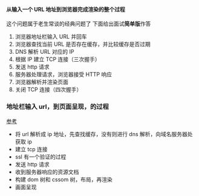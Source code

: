 #### 从输入一个 URL 地址到浏览器完成渲染的整个过程

这个问题属于老生常谈的经典问题了 下面给出面试**简单版**作答

1. 浏览器地址栏输入 URL 并回车
2. 浏览器查找当前 URL 是否存在缓存，并比较缓存是否过期
3. DNS 解析 URL 对应的 IP
4. 根据 IP 建立 TCP 连接（三次握手）
5. 发送 http 请求
6. 服务器处理请求，浏览器接受 HTTP 响应
7. 浏览器解析并渲染页面
8. 关闭 TCP 连接（四次握手）

### 地址栏输入 url，到页面呈现，的过程

[参考](https://developer.mozilla.org/zh-CN/docs/Web/Performance/How_browsers_work)

-   将 url 解析成 ip 地址，先查找缓存，没有则进行 dns 解析，向域名服务器处获取 ip
-   建立 tcp 连接
-   ssl 有一个验证的过程
-   发送 http 请求
-   收到服务器响应的资源文档
-   构建 dom 树和 cssom 树，布局，再渲染
-   画面呈现


